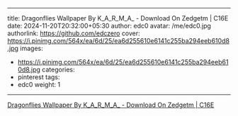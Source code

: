 
---
title: Dragonflies Wallpaper By K_A_R_M_A_ - Download On Zedgetm | C16E
date: 2024-11-20T20:32:00+05:30
author: edc0
avatar: /me/edc0.jpg
authorlink: https://github.com/edczero
cover: https://i.pinimg.com/564x/ea/6d/25/ea6d255610e6141c255ba294eeb610d8.jpg
images:
   - https://i.pinimg.com/564x/ea/6d/25/ea6d255610e6141c255ba294eeb610d8.jpg
categories:
  - pinterest
tags:
  - edc0
weight: 1
---

<!--more-->

[Dragonflies Wallpaper By K_A_R_M_A_ - Download On Zedgetm | C16E](https://in.pinterest.com/pin/91901648639914645/)

	